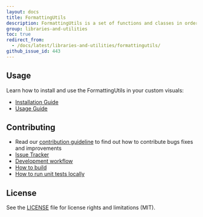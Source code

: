 ```yaml
---
layout: docs
title: FormattingUtils
description: FormattingUtils is a set of functions and classes in order to format values for Power BI custom visuals
group: libraries-and-utilities
toc: true
redirect_from:
  - /docs/latest/libraries-and-utilities/formattingutils/
github_issue_id: 443
---
```


## Usage
Learn how to install and use the FormattingUtils in your custom visuals:
* [Installation Guide](https://github.com/Microsoft/powerbi-visuals-utils-formattingutils/blob/master/docs/usage/installation-guide.md)
* [Usage Guide](https://github.com/Microsoft/powerbi-visuals-utils-formattingutils/blob/master/docs/usage/usage-guide.md)

## Contributing
* Read our [contribution guideline](https://github.com/Microsoft/powerbi-visuals-utils-formattingutils/blob/master/CONTRIBUTING.md) to find out how to contribute bugs fixes and improvements
* [Issue Tracker](https://github.com/Microsoft/powerbi-visuals-utils-formattingutils/issues)
* [Development workflow](https://github.com/Microsoft/powerbi-visuals-utils-formattingutils/blob/master/docs/dev/development-workflow.md)
* [How to build](https://github.com/Microsoft/powerbi-visuals-utils-formattingutils/blob/master/docs/dev/development-workflow.md#how-to-build)
* [How to run unit tests locally](https://github.com/Microsoft/powerbi-visuals-utils-formattingutils/blob/master/docs/dev/development-workflow.md#how-to-run-unit-tests-locally)

## License
See the [LICENSE](https://github.com/Microsoft/powerbi-visuals-utils-formattingutils/blob/master/LICENSE) file for license rights and limitations (MIT).